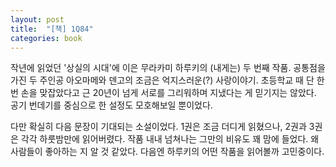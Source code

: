 ```yaml
---
layout: post
title:  "[책] 1Q84"
categories: book
---
```


작년에 읽었던 '상실의 시대'에 이은 무라카미 하루키의 (내게는) 두 번째 작품. 공통점을 가진 두 주인공 아오마메와 덴고의 조금은 억지스러운(?) 사랑이야기. 초등학교 때 단 한 번 손을 맞잡았다고 근 20년이 넘게 서로를 그리워하며 지냈다는 게 믿기지는 않았다. 공기 번데기를 중심으로 한 설정도 모호해보일 뿐이었다.

다만 확실히 다음 문장이 기대되는 소설이었다. 1권은 조금 더디게 읽혔으나, 2권과 3권은 각각 하룻밤만에 읽어버렸다. 작품 내내 넘쳐나는 그만의 비유도 꽤 맘에 들었다. 왜 사람들이 좋아하는 지 알 것 같았다. 다음엔 하루키의 어떤 작품을 읽어볼까 고민중이다.